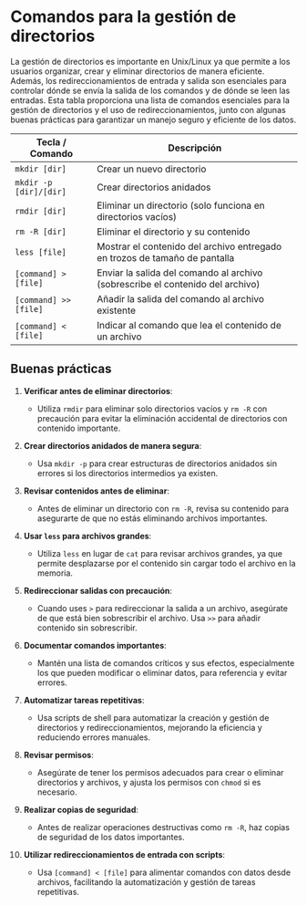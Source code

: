 # Comandos para la gestión de directorios

La gestión de directorios es importante en Unix/Linux ya que permite a los usuarios organizar, crear y eliminar directorios de manera eficiente. Además, los redireccionamientos de entrada y salida son esenciales para controlar dónde se envía la salida de los comandos y de dónde se leen las entradas. Esta tabla proporciona una lista de comandos esenciales para la gestión de directorios y el uso de redireccionamientos, junto con algunas buenas prácticas para garantizar un manejo seguro y eficiente de los datos.

| Tecla / Comando        | Descripción                                                                    |
| ---------------------- | ---------------------------------------------------------------------------    |
| `mkdir [dir]`          | Crear un nuevo directorio                                                      |
| `mkdir -p [dir]/[dir]` | Crear directorios anidados                                                     |
| `rmdir [dir]`          | Eliminar un directorio (solo funciona en directorios vacíos)                   |
| `rm -R [dir]`          | Eliminar el directorio y su contenido                                          |
| `less [file]`          | Mostrar el contenido del archivo entregado en trozos de tamaño de pantalla     |
| `[command] > [file]`   | Enviar la salida del comando al archivo (sobrescribe el contenido del archivo) |
| `[command] >> [file]`  | Añadir la salida del comando al archivo existente                              |
| `[command] < [file]`   | Indicar al comando que lea el contenido de un archivo                          |

## Buenas prácticas

1. **Verificar antes de eliminar directorios**:
    - Utiliza `rmdir` para eliminar solo directorios vacíos y `rm -R` con precaución para evitar la eliminación accidental de directorios con contenido importante.

2. **Crear directorios anidados de manera segura**:
    - Usa `mkdir -p` para crear estructuras de directorios anidados sin errores si los directorios intermedios ya existen.

3. **Revisar contenidos antes de eliminar**:
    - Antes de eliminar un directorio con `rm -R`, revisa su contenido para asegurarte de que no estás eliminando archivos importantes.

4. **Usar `less` para archivos grandes**:
    - Utiliza `less` en lugar de `cat` para revisar archivos grandes, ya que permite desplazarse por el contenido sin cargar todo el archivo en la memoria.

5. **Redireccionar salidas con precaución**:
    - Cuando uses `>` para redireccionar la salida a un archivo, asegúrate de que está bien sobrescribir el archivo. Usa `>>` para añadir contenido sin sobrescribir.

6. **Documentar comandos importantes**:
    - Mantén una lista de comandos críticos y sus efectos, especialmente los que pueden modificar o eliminar datos, para referencia y evitar errores.

7. **Automatizar tareas repetitivas**:
    - Usa scripts de shell para automatizar la creación y gestión de directorios y redireccionamientos, mejorando la eficiencia y reduciendo errores manuales.

8. **Revisar permisos**:
    - Asegúrate de tener los permisos adecuados para crear o eliminar directorios y archivos, y ajusta los permisos con `chmod` si es necesario.

9. **Realizar copias de seguridad**:
    - Antes de realizar operaciones destructivas como `rm -R`, haz copias de seguridad de los datos importantes.

10. **Utilizar redireccionamientos de entrada con scripts**:
    - Usa `[command] < [file]` para alimentar comandos con datos desde archivos, facilitando la automatización y gestión de tareas repetitivas.
